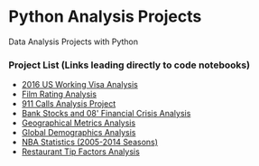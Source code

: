 # Python Analysis Projects
Data Analysis Projects with Python

### Project List (Links leading directly to code notebooks)
* [2016 US Working Visa Analysis](https://github.com/DaheeMATTANA/Python-Analysis-Projects/blob/main/2016%20US%20Working%20Visa%20Analysis/2016%20US%20Working%20Visa%20Analysis.ipynb)
* [Film Rating Analysis](https://github.com/DaheeMATTANA/Python-Analysis-Projects/blob/main/Film%20Rating%20Analysis/Film%20Rating%20Analysis.ipynb)
* [911 Calls Analysis Project](https://github.com/DaheeMATTANA/Python-Analysis-Projects/blob/main/911%20Calls%20Analysis%20Project/911%20Calls%20Analysis%20Project.ipynb)
* [Bank Stocks and 08' Financial Crisis Analysis](https://github.com/DaheeMATTANA/Python-Analysis-Projects/blob/main/Bank%20Stocks%20and%2008'%20Financial%20Crisis%20Analysis/Bank%20Stocks%20and%2008'%20Financial%20Crisis%20Analysis.ipynb)
* [Geographical Metrics Analysis](https://github.com/DaheeMATTANA/Python-Analysis-Projects/blob/main/Geographical%20Metrics%20Analysis/Geographical%20Metrics%20Analysis.ipynb)
* [Global Demographics Analysis](https://github.com/DaheeMATTANA/Python-Analysis-Projects/blob/main/Global%20Demographics%20Analysis/Global%20Demographics%20Analysis.ipynb)
* [NBA Statistics (2005-2014 Seasons)](https://github.com/DaheeMATTANA/Python-Analysis-Projects/blob/main/NBA%20Analysis/NBA%20Statistics%20(2005-2014%20Seasons).ipynb)
* [Restaurant Tip Factors Analysis](https://github.com/DaheeMATTANA/Python-Analysis-Projects/blob/main/Restaurant%20Tip%20Factors%20Analysis/Restaurant%20Tip%20Factors%20Analysis.ipynb)
